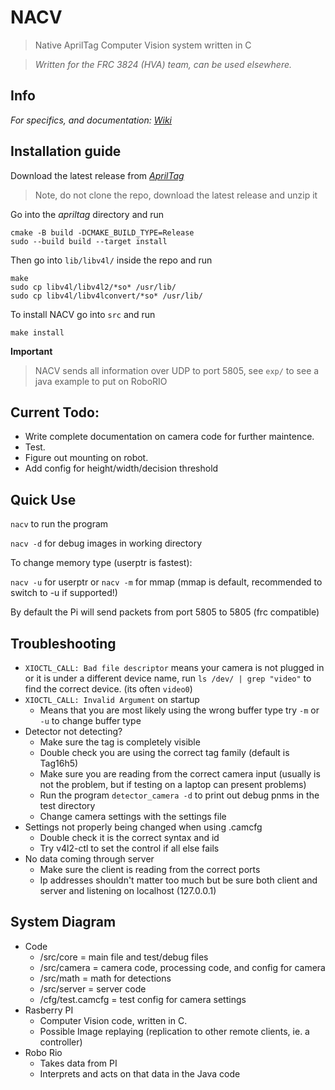 # NACV
> Native AprilTag Computer Vision system written in C

> *Written for the FRC 3824 (HVA) team, can be used elsewhere.*

## Info
*For specifics, and documentation:* [*Wiki*](https://github.com/bogogion/NACV/wiki)

## Installation guide
Download the latest release from [*AprilTag*](https://github.com/AprilRobotics/apriltag)
> Note, do not clone the repo, download the latest release and unzip it

Go into the *apriltag* directory and run

```shell
cmake -B build -DCMAKE_BUILD_TYPE=Release
sudo --build build --target install
```

Then go into `lib/libv4l/` inside the repo and run

```shell
make
sudo cp libv4l/libv4l2/*so* /usr/lib/
sudo cp libv4l/libv4lconvert/*so* /usr/lib/
```

To install NACV go into `src` and run 
```shell
make install
```

**Important**
> NACV sends all information over UDP to port 5805, see `exp/` to see a java example to put on RoboRIO

## Current Todo:
- Write complete documentation on camera code for further maintence.
- Test.
- Figure out mounting on robot.
- Add config for height/width/decision threshold

## Quick Use
`nacv` to run the program

`nacv -d` for debug images in working directory

To change memory type (userptr is fastest):

`nacv -u` for userptr or `nacv -m` for mmap (mmap is default, recommended to switch to -u if supported!)

By default the Pi will send packets from port 5805 to 5805 (frc compatible)

## Troubleshooting
- `XIOCTL_CALL: Bad file descriptor` means your camera is not plugged in or it is under a different device name, run `ls /dev/ | grep "video"` to find
the correct device. (its often `video0`)
- `XIOCTL_CALL: Invalid Argument` on startup
    - Means that you are most likely using the wrong buffer type try `-m` or `-u` to change buffer type
- Detector not detecting?
    - Make sure the tag is completely visible
    - Double check you are using the correct tag family (default is Tag16h5)
    - Make sure you are reading from the correct camera input (usually is not the problem, but if testing on a laptop can present problems)
    - Run the program `detector_camera -d` to print out debug pnms in the test directory
    - Change camera settings with the settings file
- Settings not properly being changed when using .camcfg
    - Double check it is the correct syntax and id
    - Try v4l2-ctl to set the control if all else fails
- No data coming through server
    - Make sure the client is reading from the correct ports
    - Ip addresses shouldn't matter too much but be sure both client and server and listening on localhost (127.0.0.1)

## System Diagram
* Code
    * /src/core = main file and test/debug files
    * /src/camera = camera code, processing code, and config for camera
    * /src/math = math for detections
    * /src/server = server code
    * /cfg/test.camcfg = test config for camera settings
* Rasberry PI
    * Computer Vision code, written in C.
    * Possible Image replaying (replication to other remote clients, ie. a controller)
* Robo Rio
    * Takes data from PI
    * Interprets and acts on that data in the Java code
